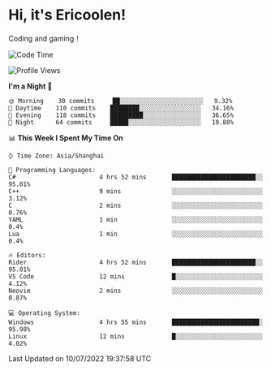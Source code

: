 # Hi, it's Ericoolen!
Coding and gaming！

<!--START_SECTION:waka-->
![Code Time](http://img.shields.io/badge/Code%20Time-324%20hrs%2056%20mins-blue)

![Profile Views](http://img.shields.io/badge/Profile%20Views-2-blue)

**I'm a Night 🦉** 

```text
🌞 Morning    30 commits     ██░░░░░░░░░░░░░░░░░░░░░░░   9.32% 
🌆 Daytime    110 commits    ████████░░░░░░░░░░░░░░░░░   34.16% 
🌃 Evening    118 commits    █████████░░░░░░░░░░░░░░░░   36.65% 
🌙 Night      64 commits     █████░░░░░░░░░░░░░░░░░░░░   19.88%

```


📊 **This Week I Spent My Time On** 

```text
⌚︎ Time Zone: Asia/Shanghai

💬 Programming Languages: 
C#                       4 hrs 52 mins       ███████████████████████░░   95.01% 
C++                      9 mins              ░░░░░░░░░░░░░░░░░░░░░░░░░   3.12% 
C                        2 mins              ░░░░░░░░░░░░░░░░░░░░░░░░░   0.76% 
YAML                     1 min               ░░░░░░░░░░░░░░░░░░░░░░░░░   0.4% 
Lua                      1 min               ░░░░░░░░░░░░░░░░░░░░░░░░░   0.4%

🔥 Editors: 
Rider                    4 hrs 52 mins       ███████████████████████░░   95.01% 
VS Code                  12 mins             █░░░░░░░░░░░░░░░░░░░░░░░░   4.12% 
Neovim                   2 mins              ░░░░░░░░░░░░░░░░░░░░░░░░░   0.87%

💻 Operating System: 
Windows                  4 hrs 55 mins       ████████████████████████░   95.98% 
Linux                    12 mins             █░░░░░░░░░░░░░░░░░░░░░░░░   4.02%

```


 Last Updated on 10/07/2022 19:37:58 UTC
<!--END_SECTION:waka-->

